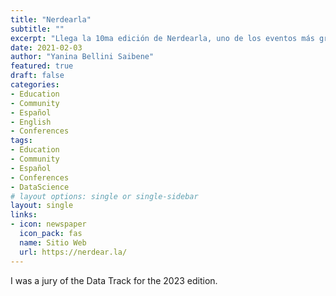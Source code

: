 ```yaml
---
title: "Nerdearla"
subtitle: ""
excerpt: "Llega la 10ma edición de Nerdearla, uno de los eventos más grandes de la región que ya es un clásico, con 4 días de charlas, talleres y actividades ¡100% gratis!"
date: 2021-02-03
author: "Yanina Bellini Saibene"
featured: true
draft: false
categories:
- Education
- Community
- Español
- English
- Conferences
tags:
- Education
- Community
- Español
- Conferences
- DataScience
# layout options: single or single-sidebar
layout: single
links:
- icon: newspaper
  icon_pack: fas
  name: Sitio Web
  url: https://nerdear.la/
---
```



I was a jury of the Data Track for the 2023 edition.